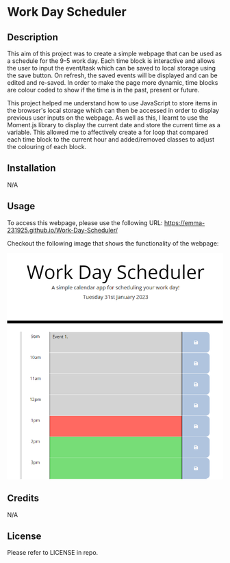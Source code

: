 # Work Day Scheduler

## Description

This aim of this project was to create a simple webpage that can be used as a schedule for the 9-5 work day. Each time block is interactive and allows the user to input the event/task which can be saved to local storage using the save button. On refresh, the saved events will be displayed and can be edited and re-saved. In order to make the page more dynamic, time blocks are colour coded to show if the time is in the past, present or future. 

This project helped me understand how to use JavaScript to store items in the browser's local storage which can then be accessed in order to display previous user inputs on the webpage. As well as this, I learnt to use the Moment.js library to display the current date and store the current time as a variable. This allowed me to affectively create a for loop that compared each time block to the current hour and added/removed classes to adjust the colouring of each block. 

## Installation

N/A

## Usage

To access this webpage, please use the following URL: https://emma-231925.github.io/Work-Day-Scheduler/

Checkout the following image that shows the functionality of the webpage:

![Image showing deployed webpage](./assets/images/Webpage%20Screentshot.png)

## Credits

N/A

## License

Please refer to LICENSE in repo.